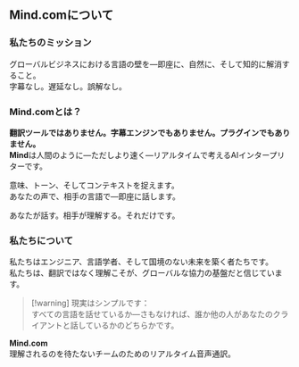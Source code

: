 ## Mind.comについて

### 私たちのミッション

グローバルビジネスにおける言語の壁を—即座に、自然に、そして知的に解消すること。  
字幕なし。遅延なし。誤解なし。

### Mind.comとは？

**翻訳ツールではありません。字幕エンジンでもありません。プラグインでもありません。**  
**Mind**は人間のように—ただしより速く—リアルタイムで考えるAIインタープリターです。

意味、トーン、そしてコンテキストを捉えます。  
あなたの声で、相手の言語で—即座に話します。

あなたが話す。相手が理解する。それだけです。

### 私たちについて

私たちはエンジニア、言語学者、そして国境のない未来を築く者たちです。  
私たちは、翻訳ではなく理解こそが、グローバルな協力の基盤だと信じています。

> [!warning] 現実はシンプルです：  
> すべての言語を話せているか—さもなければ、誰か他の人があなたのクライアントと話しているかのどちらかです。

**Mind.com**  
理解されるのを待たないチームのためのリアルタイム音声通訳。